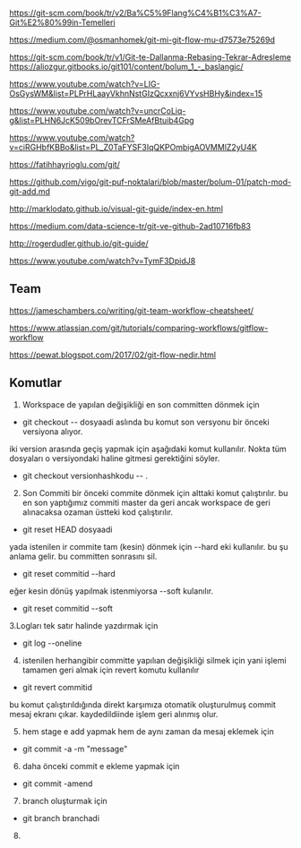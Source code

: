 
https://git-scm.com/book/tr/v2/Ba%C5%9Flang%C4%B1%C3%A7-Git%E2%80%99in-Temelleri

https://medium.com/@osmanhomek/git-mi-git-flow-mu-d7573e75269d

https://git-scm.com/book/tr/v1/Git-te-Dallanma-Rebasing-Tekrar-Adresleme
https://aliozgur.gitbooks.io/git101/content/bolum_1_-_baslangic/

https://www.youtube.com/watch?v=LIG-OsGysWM&list=PLPrHLaayVkhnNstGIzQcxxnj6VYvsHBHy&index=15

https://www.youtube.com/watch?v=uncrCoLiq-g&list=PLHN6JcK509bOrevTCFrSMeAfBtuib4Gpg

https://www.youtube.com/watch?v=ciRGHbfKBBo&list=PL_Z0TaFYSF3IqQKPOmbigAOVMMlZ2yU4K


https://fatihhayrioglu.com/git/


https://github.com/vigo/git-puf-noktalari/blob/master/bolum-01/patch-mod-git-add.md

http://marklodato.github.io/visual-git-guide/index-en.html

https://medium.com/data-science-tr/git-ve-github-2ad10716fb83

http://rogerdudler.github.io/git-guide/

https://www.youtube.com/watch?v=TymF3DpidJ8


## Team

https://jameschambers.co/writing/git-team-workflow-cheatsheet/

https://www.atlassian.com/git/tutorials/comparing-workflows/gitflow-workflow

https://pewat.blogspot.com/2017/02/git-flow-nedir.html



## Komutlar

1. Workspace de yapılan değişikliği en son committen dönmek için 
- git checkout -- dosyaadi
aslında bu komut son versyonu bir önceki versiyona alıyor.

iki version arasında  geçiş yapmak için aşağıdaki komut kullanılır. Nokta tüm dosyaları o versiyondaki haline gitmesi gerektiğini söyler.

- git checkout versionhashkodu -- . 

2. Son Commiti bir önceki commite dönmek için alttaki komut çalıştırılır.  bu en son yaptığımız commiti master da geri ancak workspace de geri alınacaksa ozaman üstteki kod çalıştırılır.

- git reset HEAD dosyaadi

yada istenilen ir commite tam (kesin) dönmek için --hard eki kullanılır. bu şu anlama gelir. bu committen sonrasını sil.

- git reset commitid --hard 

eğer kesin dönüş yapılmak istenmiyorsa --soft kulanılır.

- git reset commitid --soft

3.Logları tek satır halinde yazdırmak için

- git log --oneline

4. istenilen herhangibir committe yapılıan değişikliği silmek için yani işlemi tamamen geri almak için revert komutu kullanılır

- git revert commitid 

bu komut çalıştırıldığında direkt karşımıza otomatik oluşturulmuş commit mesaj ekranı çıkar. kaydedildiinde işlem geri alınmış olur.

5. hem stage e add yapmak hem de aynı zaman da mesaj eklemek için

- git commit -a -m "message"

6. daha önceki commit e ekleme yapmak için

- git commit -amend

7. branch oluşturmak için

- git branch branchadi

8. 






